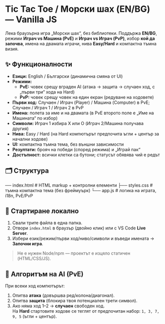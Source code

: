 # Tic Tac Toe / Морски шах (EN/BG) — Vanilla JS

Лека браузърна игра „Морски шах“, без библиотеки. Поддържа **EN/BG**, режими **Играч vs Машина (PvE)** и **Играч vs Играч (PvP)**, избор **кой да започва**, имена на двамата играчи, нива **Easy/Hard** и компактна тъмна визия.

## ✨ Функционалности
- **Езици:** English / Български (динамична смяна от UI)
- **Режими:** 
  - **PvE:** човек срещу вграден AI (атака → защита → случаен ход, с „първи три“ хода на Hard)
  - **PvP:** човек срещу човек на един екран (редуване на ходовете)
- **Първи ход:** Случаен / Играч (Player) / Машина (Computer) в PvE; Случаен / Играч 1 / Играч 2 в PvP
- **Имена:** полета за име и на двамата (в PvE второто поле е „Име на Машината“ по избор)
- **Символи:** Играч 1 избира X или O (Играч 2/Машина получава другия)
- **Нива:** Easy / Hard (на Hard компютърът предпочита ъгли + център за начални ходове)
- **UI:** компактна тъмна тема, без външни зависимости
- **Резултати:** брояч на победи (според режима) и „Играй пак“
- **Достъпност:** всички клетки са бутони; статусът обявява чий е редът

## 🗂 Структура
── index.html # HTML markup + контролни елементи
├── styles.css # тъмна компактна тема (без фреймуърк)
└── app.js # логика на играта, i18n, PvE/PvP
## 🚀 Стартиране локално
1. Свали трите файла в една папка.
2. Отвори `index.html` в браузър (двойно клик) или с VS Code **Live Server**.
3. Избери език/режим/първи ход/ниво/символи и въведи имената → **Започни игра**.

> Не е нужен Node/npm — проектът е изцяло статичен (HTML/CSS/JS).

## 🧠 Алгоритъм на AI (PvE)
При всеки ход компютърът:
1) Опитва **атака** (довършва ред/колона/диагонал).  
2) Опитва **защита** (блокира твоя потенциален трети символ).  
3) Ако няма ход 1–2 → **случаен** свободен ход.  
На **Hard** стартовите ходове се теглят от предпочитан набор: `1, 3, 7, 9, 5` (ъгли + център).
